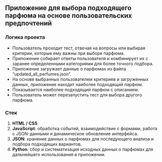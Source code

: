 ## Приложение для выбора подходящего парфюма на основе пользовательских предпочтений

### Логика проекта
- Пользователь проходит тест, отвечая на вопросы или выбирая критерии, которые ему важны при выборе парфюма.
- Приложение собирает ответы пользователя и комбинирует их с заранее определенными категориями для более точного подбора.
- Приложение загружает данные о парфюмах из файла “updated_all_perfumes.json”.
- На основе выбранных пользователем критериев и загруженных данных, приложение находит наиболее подходящий парфюм.
- Показывается наиболее подходящий парфюм с описанием.
- Пользователь может перезапустить тест для выбора другого парфюма.

### Стек
1. **HTML / CSS**
3. **JavaScript**: обработка событий, взаимодействие с формами, работа с JSON-данными и динамическое обновление интерфейса.
4. **JSON**: хранение данных о парфюмах для последующего анализа и подбора подходящих вариантов.
5. **Python**: сбор и систематизация исходных данных о парфюмах для дальнейшего использования в приложении.
